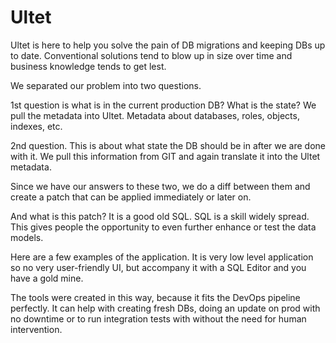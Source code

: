 # Ultet

Ultet is here to help you solve the pain of DB migrations and keeping DBs up to date. Conventional solutions tend to blow up in size over time and business knowledge tends to get lest.

We separated our problem into two questions.

1st question is what is in the current production DB? What is the state? We pull the metadata into Ultet. Metadata about databases, roles, objects, indexes, etc.

2nd question. This is about what state the DB should be in after we are done with it. We pull this information from GIT and again translate it into the Ultet metadata.

Since we have our answers to these two, we do a diff between them and create a patch that can be applied immediately or later on.

And what is this patch? It is a good old SQL. SQL is a skill widely spread. This gives people the opportunity to even further enhance or test the data models.

Here are a few examples of the application. It is very low level application so no very user-friendly UI, but accompany it with a SQL Editor and you have a gold mine.

The tools were created in this way, because it fits the DevOps pipeline perfectly. It can help with creating fresh DBs, doing an update on prod with no downtime or to run integration tests with without the need for human intervention.
